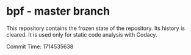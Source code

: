 # bpf - master branch

This repository contains the frozen state of the repository.
Its history is cleared. It is used only for static code
analysis with Codacy.

Commit Time: 1714535638